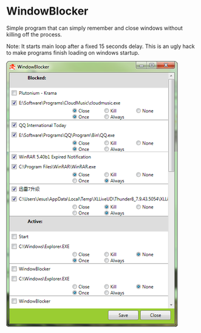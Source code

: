 # WindowBlocker

Simple program that can simply remember and close windows without killing off the process.

Note: It starts main loop after a fixed 15 seconds delay. This is an ugly hack to make programs finish loading on windows startup.

![Screenshot](screenshot.png)